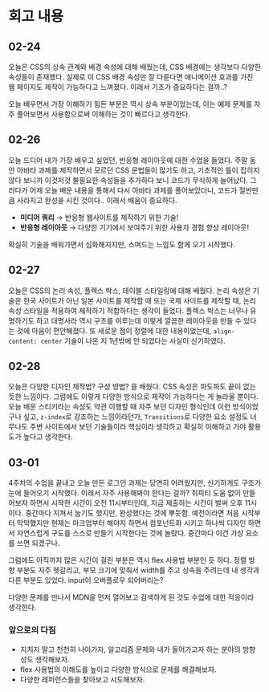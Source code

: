 # 회고 내용

## 02-24

오늘은 CSS의 상속 관계와 배경 속성에 대해 배웠는데, CSS 배경에는 생각보다 다양한 속성들이 존재했다. 실제로 이 CSS 배경 속성만 잘 다룬다면 애니메이션 효과를 가진 웹 페이지도 제작이 가능하다고 느껴졌다. 이래서 기초가 중요하다는 걸까..?

오늘 배우면서 가장 이해하기 힘든 부분은 역시 상속 부분이었는데, 이는 예제 문제를 자주 풀어보면서 사용함으로써 이해하는 것이 빠르다고 생각한다.

## 02-26

오늘 드디어 내가 가장 배우고 싶었던, 반응형 레이아웃에 대한 수업을 들었다. 주말 동안 아바타 과제를 제작하면서 모르던 CSS 문법들이 많기도 하고, 기초적인 틀이 잡히지 않다 보니까 이것저것 불필요한 속성들을 추가하다 보니 코드가 무식하게 늘어났다. 그러다가 어제 오늘 배운 내용을 통해서 다시 아바타 과제를 풀어보았더니, 코드가 절반만큼 사라지고 완성을 시킨 것이다.. 이래서 배움이 중요하다.

- **미디어 쿼리** → 반응형 웹사이트를 제작하기 위한 기술!
- **반응형 레이아웃** → 다양한 기기에서 보여주기 위한 사용자 경험 향상 레이아웃!

확실히 기술을 배워가면서 심화해지지만, 스며드는 느낌도 함께 오기 시작했다.

## 02-27

오늘은 CSS의 논리 속성, 플렉스 박스, 테이블 스타일링에 대해 배웠다. 논리 속성은 기술은 한국 사이트가 아닌 일본 사이트를 제작할 때 또는 국제 사이트를 제작할 때, 논리 속성 스타일을 적용하여 제작하기 적합하다는 생각이 들었다. 플렉스 박스는 너무나 유명하기도 하고 대명사라 역시 구조를 이루는데 이렇게 깔끔한 레이아웃을 만들 수 있다는 것에 마음이 편안해졌다. 또 새로운 점이 정렬에 대한 내용이었는데, `align-content: center` 기술이 나온 지 1년밖에 안 되었다는 사실이 신기하였다.

## 02-28

오늘은 다양한 디자인 제작법? 구성 방법? 을 배웠다. CSS 속성은 파도파도 끝이 없는 듯한 느낌이다. 그럼에도 이렇게 다양한 방식으로 제작이 가능하다는 게 놀라울 뿐이다. 오늘 배운 스티키라는 속성도 약관 이행할 때 자주 보던 디자인 형식인데 이런 방식이었구나 싶고, `z-index`로 강조하는 느낌이라던가, `Transitions`로 다양한 요소 설정도 너무나도 주변 사이트에서 보던 기술들이라 핵심이라 생각하고 확실히 이해하고 가야 활용도가 높다고 생각한다.

## 03-01

4주차의 수업을 끝내고 오늘 만든 로그인 과제는 당연히 어려웠지만, 신기하게도 구조가 눈에 들어오기 시작했다. 이래서 자주 사용해봐야 한다는 걸까? 쥐피티 도움 없이 만들어보자 하면서 시작한 시간이 오전 11시부터인데, 지금 제출하는 시간이 벌써 오후 11시이다. 중간마다 지쳐서 눕기도 했지만, 완성했다는 것에 뿌듯함. 예전이라면 처음 시작부터 막막했지만 현재는 마크업부터 해야지 하면서 컴포넌트화 시키고 하나씩 디자인 하면서 자연스럽게 구도를 스스로 만들기 시작한다는 것에 놀랐다. 중간마다 이건 가상 요소를 쓰면 되겠구나.

그럼에도 아직까지 많은 시간이 걸린 부분은 역시 flex 사용법 부분인 듯 하다. 정렬 방향 부분도 자주 헷갈리고, 부모 크기에 맞춰서 width를 주고 상속을 주려는데 내 생각과 다른 부분도 있었다. input이 오버플로우 되어버리는?

다양한 문제를 만나서 MDN을 먼저 열어보고 검색하게 된 것도 수업에 대한 적응이라 생각한다.

### 앞으로의 다짐

- 지치지 말고 천천히 나아가자, 알고리즘 문제와 내가 들어가고자 하는 분야의 방향성도 생각해보자.
- flex 사용법의 이해도를 높이고 다양한 방식으로 문제를 해결해보자.
- 다양한 레퍼런스들을 찾아보고 시도해보자.

